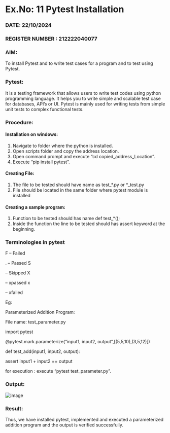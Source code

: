 # Ex.No: 11   Pytest Installation

### DATE: 22/10/2024                                                                    
### REGISTER NUMBER : 212222040077

### AIM: 
To install Pytest and to write test cases for a program and to test using Pytest.
 
### Pytest:
It is a testing framework that allows users to write test codes using python programming
language. It helps you to write simple and scalable test case for databases, API’s or UI. Pytest
is mainly used for writing tests from simple unit tests to complex functional tests.

### Procedure:

#### Installation on windows:
1) Navigate to folder where the python is installed.
2) Open scripts folder and copy the address location.
3) Open command prompt and execute “cd copied_address_Location”.
4) Execute “pip install pytest”.
#### Creating File:
1) The file to be tested should have name as test_*.py or *_test.py
2) File should be located in the same folder where pytest module is installed
#### Creating a sample program:
1) Function to be tested should has name def test_*();
2) Inside the function the line to be tested should has assert keyword at the beginning.

### Terminologies in pytest

F – Failed

. – Passed S

– Skipped X

– xpassed x

– xfailed

Eg:

Parameterized Addition Program:

File name: test_parameter.py

import pytest

@pytest.mark.parameterize(“input1, input2, output”,[(5,5,10),(3,5,12)])

def test_add(input1, input2, output):

   assert input1 + input2 == output
   
for execution : execute “pytest test_parameter.py”.

### Output:

![image](https://github.com/user-attachments/assets/a122da05-40cd-4af5-ae8c-c0cfb7863bdc)


### Result:
Thus, we have installed pytest, implemented and executed a parameterized addition
program and the output is verified successfully.

